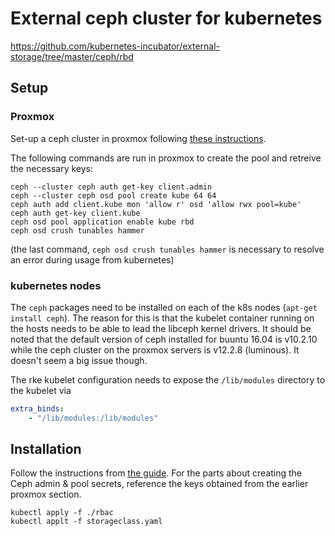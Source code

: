 # External ceph cluster for kubernetes

https://github.com/kubernetes-incubator/external-storage/tree/master/ceph/rbd

## Setup

### Proxmox

Set-up a ceph cluster in proxmox following [these instructions](https://pve.proxmox.com/pve-docs/chapter-pveceph.html).

The following commands are run in proxmox to create the pool and retreive the necessary keys:

```shell
ceph --cluster ceph auth get-key client.admin
ceph --cluster ceph osd pool create kube 64 64
ceph auth add client.kube mon 'allow r' osd 'allow rwx pool=kube'
ceph auth get-key client.kube
ceph osd pool application enable kube rbd
ceph osd crush tunables hammer
```

(the last command, `ceph osd crush tunables hammer` is necessary to resolve an error during usage from kubernetes)

### kubernetes nodes

The `ceph` packages need to be installed on each of the k8s nodes (`apt-get install ceph`).  The reason for this is that the kubelet container running on the hosts needs to be able to lead the libceph kernel drivers.  It should be noted that the default version of ceph installed for buuntu 16.04 is v10.2.10 while the ceph cluster on the proxmox servers is v12.2.8 (luminous).  It doesn't seem a big issue though.

The rke kubelet configuration needs to expose the `/lib/modules` directory to the kubelet via

```yaml
extra_binds:
    - "/lib/modules:/lib/modules"
```

## Installation

Follow the instructions from [the guide](https://github.com/kubernetes-incubator/external-storage/tree/master/ceph/rbd#test-instruction).  For the parts about creating the Ceph admin & pool secrets, reference the keys obtained from the earlier proxmox section.

```shell
kubectl apply -f ./rbac
kubectl applt -f storageclass.yaml
```
